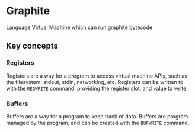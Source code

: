 # Graphite
Language Virtual Machine which can run graphite bytecode

## Key concepts

### Registers
Registers are a way for a program to access virtual machine APIs, such as the filesystem, stdout, stdin, networking, etc. Registers can be written to with the ```REGWRITE``` command, providing the register slot, and value to write

### Buffers
Buffers are a way for a program to keep track of data. Buffers are program managed by the program, and can be created with the ```BUFWRITE``` command.